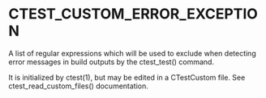   

# CTEST_CUSTOM_ERROR_EXCEPTION  
A list of regular expressions which will be used to exclude when detecting
error messages in build outputs by the ctest_test() command.  

It is initialized by ctest(1), but may be edited in a CTestCustom
file. See ctest_read_custom_files() documentation.  

